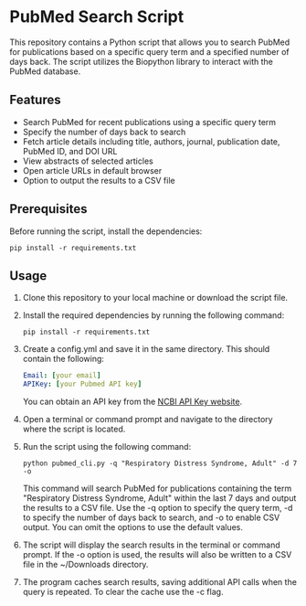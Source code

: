 # PubMed Search Script

This repository contains a Python script that allows you to search PubMed for publications based on a specific query term and a specified number of days back. The script utilizes the Biopython library to interact with the PubMed database.

## Features

- Search PubMed for recent publications using a specific query term
- Specify the number of days back to search
- Fetch article details including title, authors, journal, publication date, PubMed ID, and DOI URL
- View abstracts of selected articles
- Open article URLs in default browser
- Option to output the results to a CSV file

## Prerequisites

Before running the script, install the dependencies:

```
pip install -r requirements.txt
```

## Usage

1. Clone this repository to your local machine or download the script file.
2. Install the required dependencies by running the following command:

   ```shell
   pip install -r requirements.txt

3. Create a config.yml and save it in the same directory. This should contain the following:

   ```yaml
   Email: [your email]
   APIKey: [your Pubmed API key]
   ```
   You can obtain an API key from the [NCBI API Key website](https://ncbiinsights.ncbi.nlm.nih.gov/2017/11/02/new-api-keys-for-the-e-utilities/).
6. Open a terminal or command prompt and navigate to the directory where the script is located.
7. Run the script using the following command:

   ```shell
   python pubmed_cli.py -q "Respiratory Distress Syndrome, Adult" -d 7 -o
   ```
   This command will search PubMed for publications containing the term "Respiratory Distress Syndrome, Adult" within the last 7 days and output the results to a CSV file.
   Use the -q option to specify the query term, -d to specify the number of days back to search, and -o to enable CSV output. You can omit the options to use the default values.
8. The script will display the search results in the terminal or command prompt. If the -o option is used, the results will also be written to a CSV file in the ~/Downloads directory.
9. The program caches search results, saving additional API calls when the query is repeated. To clear the cache use the -c flag.
